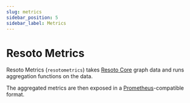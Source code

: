 ```yaml
---
slug: metrics
sidebar_position: 5
sidebar_label: Metrics
---
```


# Resoto Metrics

Resoto Metrics (`resotometrics`) takes [Resoto Core](./core.md) graph data and runs aggregation functions on the data.

The aggregated metrics are then exposed in a [Prometheus](https://prometheus.io)-compatible format.
